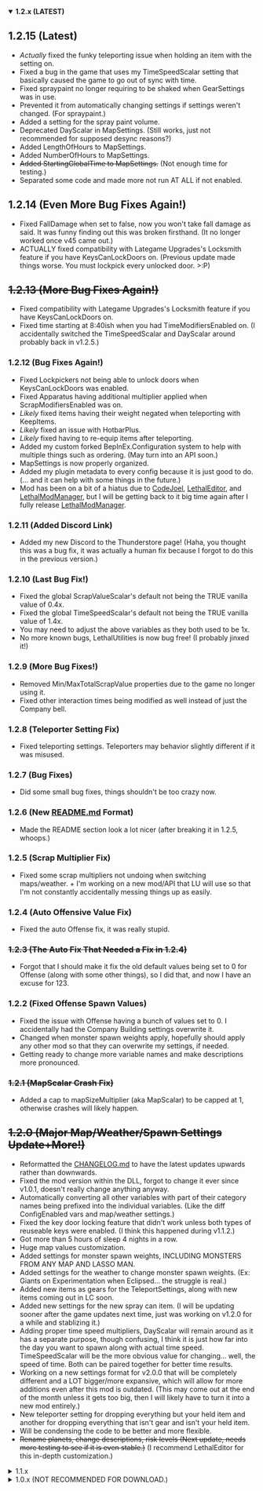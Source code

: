 
<details open>
<summary>
<b>
1.2.x (LATEST)
</b>
</summary>

## 1.2.15 (Latest)
- *Actually* fixed the funky teleporting issue when holding an item with the setting on.
- Fixed a bug in the game that uses my TimeSpeedScalar setting that basically caused the game to go out of sync with time.
- Fixed spraypaint no longer requiring to be shaked when GearSettings was in use.
- Prevented it from automatically changing settings if settings weren't changed. (For spraypaint.)
- Added a setting for the spray paint volume.
- Deprecated DayScalar in MapSettings. (Still works, just not recommended for supposed desync reasons?)
- Added LengthOfHours to MapSettings.
- Added NumberOfHours to MapSettings.
- ~~Added StartingGlobalTime to MapSettings.~~ (Not enough time for testing.)
- Separated some code and made more not run AT ALL if not enabled.

## 1.2.14 (Even More Bug Fixes Again!)
- Fixed FallDamage when set to false, now you won't take fall damage as said. It was funny finding out this was broken firsthand. (It no longer worked once v45 came out.)
- ACTUALLY fixed compatibility with Lategame Upgrades's Locksmith feature if you have KeysCanLockDoors on. (Previous update made things worse. You must lockpick every unlocked door. >:P)

## ~~1.2.13 (More Bug Fixes Again!)~~
- Fixed compatibility with Lategame Upgrades's Locksmith feature if you have KeysCanLockDoors on.
- Fixed time starting at 8:40ish when you had TimeModifiersEnabled on. (I accidentally switched the TimeSpeedScalar and DayScalar around probably back in v1.2.5.)

### 1.2.12 (Bug Fixes Again!)
- Fixed Lockpickers not being able to unlock doors when KeysCanLockDoors was enabled.
- Fixed Apparatus having additional multiplier applied when ScrapModifiersEnabled was on.
- *Likely* fixed items having their weight negated when teleporting with KeepItems.
- *Likely* fixed an issue with HotbarPlus.
- *Likely* fixed having to re-equip items after teleporting.
- Added my custom forked BepInEx.Configuration system to help with multiple things such as ordering. (May turn into an API soon.)
- MapSettings is now properly organized.
- Added my plugin metadata to every config because it is just good to do. (... and it can help with some things in the future.)
- Mod has been on a bit of a hiatus due to [CodeJoel](https://thunderstore.io/c/lethal-company/p/kyxino/CodeJoel/), [LethalEditor](https://thunderstore.io/c/lethal-company/p/kyxino/LethalEditor/), and [LethalModManager](https://thunderstore.io/c/lethal-company/p/kyxino/LethalModManager/), but I will be getting back to it big time again after I fully release [LethalModManager](https://thunderstore.io/c/lethal-company/p/kyxino/LethalModManager/).

### 1.2.11 (Added Discord Link)
- Added my new Discord to the Thunderstore page! (Haha, you thought this was a bug fix, it was actually a human fix because I forgot to do this in the previous version.)

### 1.2.10 (Last Bug Fix!)

- Fixed the global ScrapValueScalar's default not being the TRUE vanilla value of 0.4x.
- Fixed the global TimeSpeedScalar's default not being the TRUE vanilla value of 1.4x.
- You may need to adjust the above variables as they both used to be 1x.
- No more known bugs, LethalUtilities is now bug free! (I probably jinxed it!)

### 1.2.9 (More Bug Fixes!)

- Removed Min/MaxTotalScrapValue properties due to the game no longer using it.
- Fixed other interaction times being modified as well instead of just the Company bell.

### 1.2.8 (Teleporter Setting Fix)

- Fixed teleporting settings. Teleporters may behavior slightly different if it was misused.

### 1.2.7 (Bug Fixes)

- Did some small bug fixes, things shouldn't be too crazy now.

### 1.2.6 (New [README.md](https://thunderstore.io/c/lethal-company/p/kyxino/LethalUtilities/) Format)

- Made the README section look a lot nicer (after breaking it in 1.2.5, whoops.)

### 1.2.5 (Scrap Multiplier Fix)

- Fixed some scrap multipliers not undoing when switching maps/weather. + I'm working on a new mod/API that LU will use so that I'm not constantly accidentally messing things up as easily.

### 1.2.4 (Auto Offensive Value Fix)

- Fixed the auto Offense fix, it was really stupid.

### ~~1.2.3 (The Auto Fix That Needed a Fix in 1.2.4)~~

- Forgot that I should make it fix the old default values being set to 0 for Offense (along with some other things), so I did that, and now I have an excuse for 123.

### 1.2.2 (Fixed Offense Spawn Values)

- Fixed the issue with Offense having a bunch of values set to 0. I accidentally had the Company Building settings overwrite it.
- Changed when monster spawn weights apply, hopefully should apply any other mod so that they can overwrite my settings, if needed.
- Getting ready to change more variable names and make descriptions more pronounced.

### ~~1.2.1 (MapScalar Crash Fix)~~

- Added a cap to mapSizeMultiplier (aka MapScalar) to be capped at 1, otherwise crashes will likely happen.

## ~~1.2.0 (Major Map/Weather/Spawn Settings Update+More!)~~

- Reformatted the [CHANGELOG.md](https://thunderstore.io/c/lethal-company/p/kyxino/LethalUtilities/changelog/) to have the latest updates upwards rather than downwards.
- Fixed the mod version within the DLL, forgot to change it ever since v1.0.1, doesn't really change anything anyway.
- Automatically converting all other variables with part of their category names being prefixed into the individual variables. (Like the diff ConfigEnabled vars and map/weather settings.)
- Fixed the key door locking feature that didn't work unless both types of reuseable keys were enabled. (I think this happened during v1.1.2.)
- Got more than 5 hours of sleep 4 nights in a row.
- Huge map values customization.
- Added settings for monster spawn weights, INCLUDING MONSTERS FROM ANY MAP AND LASSO MAN.
- Added settings for the weather to change monster spawn weights. (Ex: Giants on Experimentation when Eclipsed... the struggle is real.)
- Added new items as gears for the TeleportSettings, along with new items coming out in LC soon.
- Added new settings for the new spray can item. (I will be updating sooner after the game updates next time, just was working on v1.2.0 for a while and stablizing it.)
- Adding proper time speed multipliers, DayScalar will remain around as it has a separate purpose, though confusing, I think it is just how far into the day you want to spawn along with actual time speed. TimeSpeedScalar will be the more obvious value for changing... well, the speed of time. Both can be paired together for better time results.
- Working on a new settings format for v2.0.0 that will be completely different and a LOT bigger/more expansive, which will allow for more additions even after this mod is outdated. (This may come out at the end of the month unless it gets too big, then I will likely have to turn it into a new mod entirely.)
- New teleporter setting for dropping everything but your held item and another for dropping everything that isn't gear and isn't your held item.
- Will be condensing the code to be better and more flexible.
- ~~Rename planets, change descriptions, risk levels (Next update, needs more testing to see if it is even stable.)~~ (I recommend LethalEditor for this in-depth customization.)

</details>
<details>
<summary>1.1.x</summary>

### 1.1.2 (The Light, I See the Light!)

- Made the [CHANGELOG.md](https://thunderstore.io/c/lethal-company/p/kyxino/LethalUtilities/changelog/) nicer looking to show all of my updates and idiocy.
- Forgot to re-add the config folder with the new changes.
- Also not entirely sure if the DLL properly applied in v1.1.1, so I confirmed it applied in this version.
- Goodnight, ladies and gentlemen, I will finally get some sleep. (Updates will no longer be rushed since the mod is already fulfilling its purpose of being able to edit a bunch of the games variables.)

### ~~1.1.1 (DLL might not have been updated, do not download.)~~

- Fixed [CHANGELOG.md](https://thunderstore.io/c/lethal-company/p/kyxino/LethalUtilities/changelog/) again... (Reminder, I'm getting sleep now.)

## 1.1.0 (DayScalar Update)</h2>

- Made things EXTREMELY compatible with other mods, so only if you have values changed from their default values will it actually apply ANY changes for that thing unless it is messes with another value that is modified that directly ties with it in the code.
- Fixed DayScalar (It was originally supposed to be removed, but I accidentally left it in along with code that errors MapMultipliers (and WeatherMultipliers if enabled) because of some config values I also removed, it was because it needed more testing, but I will leave it as it is until 1.2.0.)
- Readded my pre-release DayScalar values for each map.
- Added DayScalar per weather type. (You could make Eclipses long and insufferable, great idea, yes yes.)
- Fixed both [README.md](https://thunderstore.io/c/lethal-company/p/kyxino/LethalUtilities/) and [CHANGELOG.md](https://thunderstore.io/c/lethal-company/p/kyxino/LethalUtilities/changelog/) files to reflect recent changes.
- I'm getting more than 5 hours of sleep! (Greatest feature... starting today.)

</details>
<details>
<summary>1.0.x (NOT RECOMMENDED FOR DOWNLOAD.)</summary>

### ~~1.0.3 (Manual Instruction Fix)~~

- Fixed the Manual Installation instructions for the fixed config file structure. No redownload/update required.

### ~~1.0.2 (Default Config Fix)~~

- Fixed the default config files from being directly in the BepInEx/config folder, will now be in BepInEx/config/LethalUtilities upon download, I was sleep deprived and didn't see documentation, apologies for any inconveniences. Updates for v45 will be coming out soon.

### ~~1.0.1 (Config file discrepancy, do not download.)~~

- Moved all ConfigEnabled from ConfigSettings to each individual config for simplicity. It still won't execute any code other than the settings, which won't interfere with any mods.
- Also added the default config files so you don't have to load the game up first.

# 1.0.0 (Release)
Funnily enough, more stable than every version up to 1.1.1.

- Initial release.

</details>